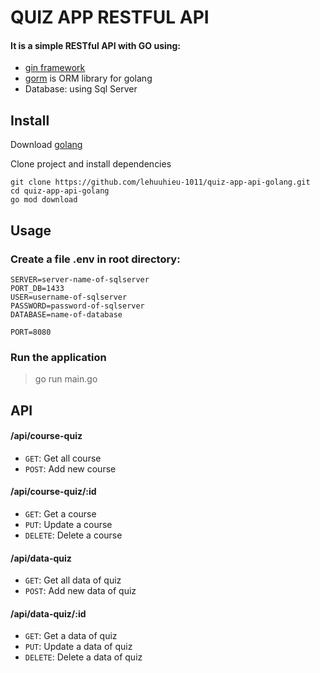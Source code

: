 # QUIZ APP RESTFUL API

#### It is a simple RESTful API with GO using:
- [gin framework](https://github.com/gin-gonic/gin)
- [gorm](https://gorm.io/) is ORM library for golang
- Database: using Sql Server


## Install
Download [golang](https://golang.org/)

Clone project and install dependencies
```
git clone https://github.com/lehuuhieu-1011/quiz-app-api-golang.git
cd quiz-app-api-golang
go mod download
```

## Usage

### Create a file .env in root directory:
```
SERVER=server-name-of-sqlserver
PORT_DB=1433
USER=username-of-sqlserver
PASSWORD=password-of-sqlserver
DATABASE=name-of-database

PORT=8080
```

### Run the application
> go run main.go
 
## API

#### /api/course-quiz
- `GET`: Get all course
- `POST`: Add new course
#### /api/course-quiz/:id
- `GET`: Get a course
- `PUT`: Update a course
- `DELETE`: Delete a course

#### /api/data-quiz
- `GET`: Get all data of quiz
- `POST`: Add new data of quiz
#### /api/data-quiz/:id
- `GET`: Get a data of quiz
- `PUT`: Update a data of quiz
- `DELETE`: Delete a data of quiz